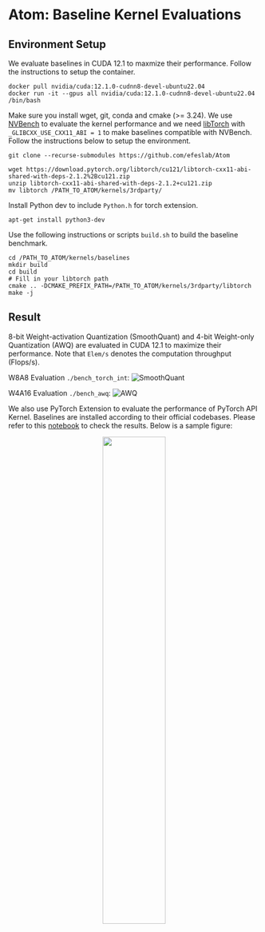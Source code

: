 # Atom: Baseline Kernel Evaluations
## Environment Setup
We evaluate baselines in CUDA 12.1 to maxmize their performance. Follow the instructions to setup the container.
```
docker pull nvidia/cuda:12.1.0-cudnn8-devel-ubuntu22.04
docker run -it --gpus all nvidia/cuda:12.1.0-cudnn8-devel-ubuntu22.04 /bin/bash
```
Make sure you install wget, git, conda and cmake (>= 3.24). We use [NVBench](https://github.com/NVIDIA/nvbench.git) to evaluate the kernel performance and we need [libTorch](https://pytorch.org/) with `_GLIBCXX_USE_CXX11_ABI = 1` to make baselines compatible with NVBench. Follow the instructions below to setup the environment.
```
git clone --recurse-submodules https://github.com/efeslab/Atom

wget https://download.pytorch.org/libtorch/cu121/libtorch-cxx11-abi-shared-with-deps-2.1.2%2Bcu121.zip
unzip libtorch-cxx11-abi-shared-with-deps-2.1.2+cu121.zip
mv libtorch /PATH_TO_ATOM/kernels/3rdparty/
```
Install Python dev to include `Python.h` for torch extension.
```
apt-get install python3-dev
```
Use the following instructions or scripts `build.sh` to build the baseline benchmark.
```
cd /PATH_TO_ATOM/kernels/baselines
mkdir build
cd build
# Fill in your libtorch path
cmake .. -DCMAKE_PREFIX_PATH=/PATH_TO_ATOM/kernels/3rdparty/libtorch
make -j
```
## Result
8-bit Weight-activation Quantization (SmoothQuant) and 4-bit Weight-only Quantization (AWQ) are evaluated in CUDA 12.1 to maximize their performance. Note that `Elem/s` denotes the computation throughput (Flops/s).

W8A8 Evaluation `./bench_torch_int`:
![SmoothQuant](../../figures/bench_torch_int.png)

W4A16 Evaluation `./bench_awq`:
![AWQ](../../figures/bench_awq.png)

We also use PyTorch Extension to evaluate the performance of PyTorch API Kernel. Baselines are installed according to their official codebases. Please refer to this [notebook](./python-api.ipynb) to check the results. Below is a sample figure:
<div align=center>
    <img src="../../figures/python-api.png" width="50%" height="50%">
</div>